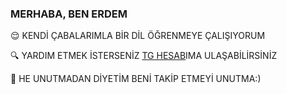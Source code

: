 ### MERHABA, BEN ERDEM


😌 KENDİ ÇABALARIMLA BİR DİL ÖĞRENMEYE ÇALIŞIYORUM

🔍 YARDIM ETMEK İSTERSENİZ [TG HESAB](https://t.me/onlinewof)IMA ULAŞABİLİRSİNİZ

🥳 HE UNUTMADAN DİYETİM BENİ TAKİP ETMEYİ UNUTMA:)
